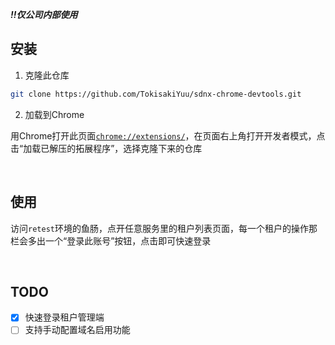 ***!!仅公司内部使用***

## 安装

1. 克隆此仓库
```bash
git clone https://github.com/TokisakiYuu/sdnx-chrome-devtools.git
```

2. 加载到Chrome

用Chrome打开此页面[`chrome://extensions/`](chrome://extensions/)，在页面右上角打开开发者模式，点击“加载已解压的拓展程序”，选择克隆下来的仓库

<br>

## 使用

访问`retest`环境的鱼肠，点开任意服务里的租户列表页面，每一个租户的操作那栏会多出一个“登录此账号”按钮，点击即可快速登录

<br>

## TODO

- [x] 快速登录租户管理端
- [ ] 支持手动配置域名启用功能
